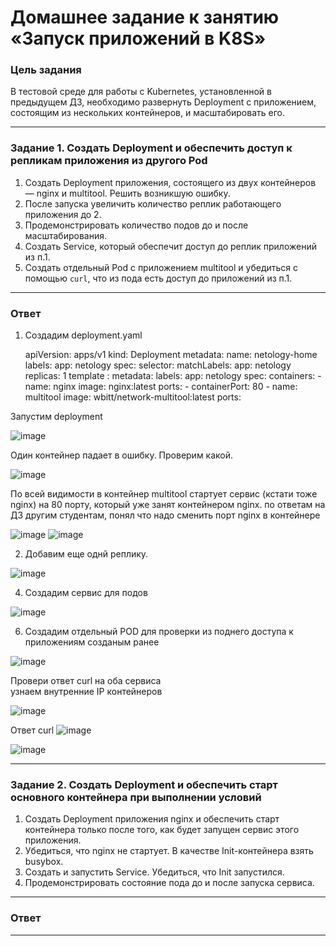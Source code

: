 # Домашнее задание к занятию «Запуск приложений в K8S»

### Цель задания

В тестовой среде для работы с Kubernetes, установленной в предыдущем ДЗ, необходимо развернуть Deployment с приложением, состоящим из нескольких контейнеров, и масштабировать его.

------

### Задание 1. Создать Deployment и обеспечить доступ к репликам приложения из другого Pod

1. Создать Deployment приложения, состоящего из двух контейнеров — nginx и multitool. Решить возникшую ошибку.
2. После запуска увеличить количество реплик работающего приложения до 2.
3. Продемонстрировать количество подов до и после масштабирования.
4. Создать Service, который обеспечит доступ до реплик приложений из п.1.
5. Создать отдельный Pod с приложением multitool и убедиться с помощью `curl`, что из пода есть доступ до приложений из п.1.

------
### Ответ
1. Создадим deployment.yaml

      apiVersion: apps/v1
      kind: Deployment
      metadata:
        name: netology-home
        labels:
         app: netology
      spec:
       selector:
        matchLabels:
         app: netology
       replicas: 1
       template :
        metadata:
         labels:
          app: netology
        spec:
         containers:
          - name: nginx
            image: nginx:latest
            ports:
            - containerPort: 80
          - name: multitool
            image: wbitt/network-multitool:latest
            ports:

Запустим deployment

![image](https://github.com/user-attachments/assets/bc55a3e3-f580-4f1f-8521-2ea0f6255e30)

Один контейнер падает в ошибку. Проверим какой. 

![image](https://github.com/user-attachments/assets/999a1354-552e-4837-b9ff-c610e2d611e4)

По всей видимости в контейнер multitool стартует сервис (кстати тоже nginx) на 80 порту, который уже занят контейнером nginx.
по ответам на ДЗ другим студентам, понял что надо сменить порт nginx в контейнере 

![image](https://github.com/user-attachments/assets/5d628b48-4cb6-400a-9da1-38fb905bcce0)
![image](https://github.com/user-attachments/assets/81b773d4-ae93-42b5-aee4-1c6c0d60d5c7)

2. Добавим еще однй реплику.
 
![image](https://github.com/user-attachments/assets/6ab9230b-9277-451d-8b97-eef83588c929)

4. Создадим сервис для подов

![image](https://github.com/user-attachments/assets/e041b347-e3fb-43d8-b461-b2dd6bdc83f7)

6. Создадим отдельный POD для проверки из поднего доступа к приложениям созданым ранее
   
 ![image](https://github.com/user-attachments/assets/14de24ca-76dd-4574-97e5-2415a0478014)
  
Провери ответ curl на оба сервиса  
узнаем внутренние IP контейнеров 

![image](https://github.com/user-attachments/assets/7666e227-afcb-4d06-8c5a-c4f160efb6c8)

Ответ curl 
![image](https://github.com/user-attachments/assets/6ec5ced8-9165-4107-816f-e0c12c5c0c49)

![image](https://github.com/user-attachments/assets/24634dee-9cd4-4373-b465-7ed061acb840)


------

### Задание 2. Создать Deployment и обеспечить старт основного контейнера при выполнении условий

1. Создать Deployment приложения nginx и обеспечить старт контейнера только после того, как будет запущен сервис этого приложения.
2. Убедиться, что nginx не стартует. В качестве Init-контейнера взять busybox.
3. Создать и запустить Service. Убедиться, что Init запустился.
4. Продемонстрировать состояние пода до и после запуска сервиса.

------
### Ответ

------
